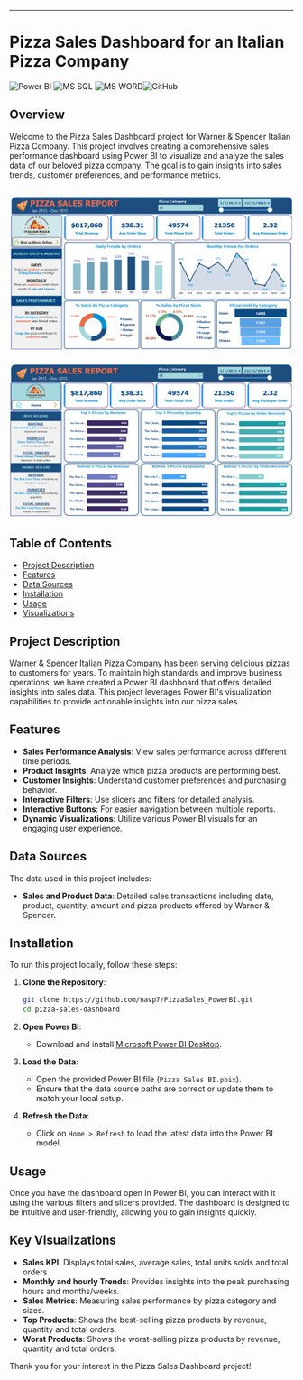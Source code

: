
---

# Pizza Sales Dashboard for an Italian Pizza Company

![Power BI](https://img.shields.io/badge/Power%20BI-Dashboard-yellow) ![MS SQL](https://img.shields.io/badge/MSSQL-Data%20Validation-red) ![MS WORD](https://img.shields.io/badge/Word-Project%20Report-green)![GitHub](https://img.shields.io/badge/GitHub-Project%20Repository-blue)

## Overview

Welcome to the Pizza Sales Dashboard project for Warner & Spencer Italian Pizza Company. This project involves creating a comprehensive sales performance dashboard using Power BI to visualize and analyze the sales data of our beloved pizza company. The goal is to gain insights into sales trends, customer preferences, and performance metrics.

![Report1](https://github.com/navp7/PizzaSales_PowerBI/blob/main/Slide1.png)
---
![Report2](https://github.com/navp7/PizzaSales_PowerBI/blob/main/slide2.png)

## Table of Contents

- [Project Description](#project-description)
- [Features](#features)
- [Data Sources](#data-sources)
- [Installation](#installation)
- [Usage](#usage)
- [Visualizations](#visualizations)


## Project Description

Warner & Spencer Italian Pizza Company has been serving delicious pizzas to  customers for years. To maintain high standards and improve business operations, we have created a Power BI dashboard that offers detailed insights into sales data. This project leverages Power BI's visualization capabilities to provide actionable insights into our pizza sales.

## Features

- **Sales Performance Analysis**: View sales performance across different time periods.
- **Product Insights**: Analyze which pizza products are performing best.
- **Customer Insights**: Understand customer preferences and purchasing behavior.
- **Interactive Filters**: Use slicers and filters for detailed analysis.
- **Interactive Buttons**: For easier navigation between multiple reports.
- **Dynamic Visualizations**: Utilize various Power BI visuals for an engaging user experience.

## Data Sources

The data used in this project includes:
- **Sales and Product Data**: Detailed sales transactions including date, product, quantity, amount and pizza products offered by Warner & Spencer.

## Installation

To run this project locally, follow these steps:

1. **Clone the Repository**:
   ```bash
   git clone https://github.com/navp7/PizzaSales_PowerBI.git
   cd pizza-sales-dashboard
   ```

2. **Open Power BI**:
   - Download and install [Microsoft Power BI Desktop](https://powerbi.microsoft.com/desktop/).

3. **Load the Data**:
   - Open the provided Power BI file (`Pizza Sales BI.pbix`).
   - Ensure that the data source paths are correct or update them to match your local setup.

4. **Refresh the Data**:
   - Click on `Home > Refresh` to load the latest data into the Power BI model.

## Usage

Once you have the dashboard open in Power BI, you can interact with it using the various filters and slicers provided. The dashboard is designed to be intuitive and user-friendly, allowing you to gain insights quickly.

## Key Visualizations

- **Sales KPI**: Displays total sales, average sales, total units solds and total orders
- **Monthly and hourly Trends**: Provides insights into the peak purchasing hours and months/weeks.
- **Sales Metrics**: Measuring sales performance by pizza category and sizes.
- **Top Products**: Shows the best-selling pizza products by revenue, quantity and total orders.
- **Worst Products**: Shows the worst-selling pizza products by revenue, quantity and total orders.

Thank you for your interest in the Pizza Sales Dashboard project! 
